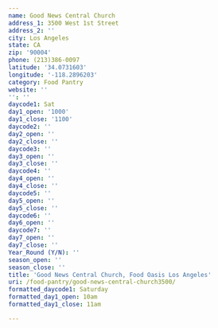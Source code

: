 ```yaml
---
name: Good News Central Church
address_1: 3500 West 1st Street
address_2: ''
city: Los Angeles
state: CA
zip: '90004'
phone: (213)386-0097
latitude: '34.0731603'
longitude: '-118.2896203'
category: Food Pantry
website: ''
'': ''
daycode1: Sat
day1_open: '1000'
day1_close: '1100'
daycode2: ''
day2_open: ''
day2_close: ''
daycode3: ''
day3_open: ''
day3_close: ''
daycode4: ''
day4_open: ''
day4_close: ''
daycode5: ''
day5_open: ''
day5_close: ''
daycode6: ''
day6_open: ''
daycode7: ''
day7_open: ''
day7_close: ''
Year_Round (Y/N): ''
season_open: ''
season_close: ''
title: 'Good News Central Church, Food Oasis Los Angeles'
uri: /food-pantry/good-news-central-church3500/
formatted_daycode1: Saturday
formatted_day1_open: 10am
formatted_day1_close: 11am

---
```

